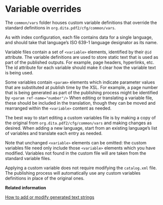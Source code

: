 # Variable overrides

The `common/vars` folder houses custom variable definitions that override the standard definitions in `org.dita.pdf2/cfg/common/vars`.

As with index configuration, each file contains data for a single language, and should take that language’s ISO 639-1 language designator as its name.

Variable files contain a set of `<variable>` elements, identified by their `@id` attribute. The variable definitions are used to store static text that is used as part of the published outputs. For example, page headers, hyperlinks, etc. The id attribute for each variable should make it clear how the variable text is being used.

Some variables contain `<param>` elements which indicate parameter values that are substituted at publish time by the XSL. For example, a page number that is being generated as part of the publishing process might be identified by `<param ref-name="number"/>` When editing or translating a variable file, these should be included in the translation, though they can be moved and rearranged within the `<variable>` content as needed.

The best way to start editing a custom variables file is by making a copy of the original from `org.dita.pdf2/cfg/common/vars` and making changes as desired. When adding a new language, start from an existing language’s list of variables and translate each entry as needed.

Note that unchanged `<variable>` elements can be omitted: the custom variables file need only include those `<variable>` elements which you have modified. Variables not found in the custom file will are taken from the standard variable files.

Applying a custom variable does not require modifying the `catalog.xml` file. The publishing process will automatically use any custom variables definitions in place of the original ones.

**Related information**  


[How to add or modify generated text strings](plugin-addgeneratedtext.md)

